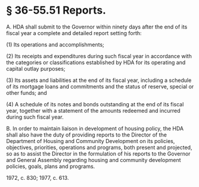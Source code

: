 # § 36-55.51 Reports.

<p>A. HDA shall submit to the Governor within ninety days after the end of its fiscal year a complete and detailed report setting forth:</p><p>(1) Its operations and accomplishments;</p><p>(2) Its receipts and expenditures during such fiscal year in accordance with the categories or classifications established by HDA for its operating and capital outlay purposes;</p><p>(3) Its assets and liabilities at the end of its fiscal year, including a schedule of its mortgage loans and commitments and the status of reserve, special or other funds; and</p><p>(4) A schedule of its notes and bonds outstanding at the end of its fiscal year, together with a statement of the amounts redeemed and incurred during such fiscal year.</p><p>B. In order to maintain liaison in development of housing policy, the HDA shall also have the duty of providing reports to the Director of the Department of Housing and Community Development on its policies, objectives, priorities, operations and programs, both present and projected, so as to assist the Director in the formulation of his reports to the Governor and General Assembly regarding housing and community development policies, goals, plans and programs.</p><p>1972, c. 830; 1977, c. 613.</p>